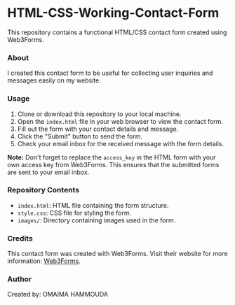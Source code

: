 # HTML-CSS-Working-Contact-Form

This repository contains a functional HTML/CSS contact form created using Web3Forms.

### About

I created this contact form to be useful for collecting user inquiries and messages easily on my website.

### Usage

1. Clone or download this repository to your local machine.
2. Open the `index.html` file in your web browser to view the contact form.
3. Fill out the form with your contact details and message.
4. Click the "Submit" button to send the form.
5. Check your email inbox for the received message with the form details.

**Note:** Don't forget to replace the `access_key` in the HTML form with your own access key from Web3Forms. This ensures that the submitted forms are sent to your email inbox.

### Repository Contents

- `index.html`: HTML file containing the form structure.
- `style.css`: CSS file for styling the form.
- `images/`: Directory containing images used in the form.

### Credits

This contact form was created with Web3Forms. Visit their website for more information: [Web3Forms](https://web3forms.com/).

### Author

Created by: OMAIMA HAMMOUDA